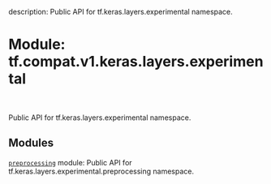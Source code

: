 description: Public API for tf.keras.layers.experimental namespace.

<div itemscope itemtype="http://developers.google.com/ReferenceObject">
<meta itemprop="name" content="tf.compat.v1.keras.layers.experimental" />
<meta itemprop="path" content="Stable" />
</div>

# Module: tf.compat.v1.keras.layers.experimental

<!-- Insert buttons and diff -->

<table class="tfo-notebook-buttons tfo-api nocontent" align="left">

</table>



Public API for tf.keras.layers.experimental namespace.



## Modules

[`preprocessing`](../../../../../tf/compat/v1/keras/layers/experimental/preprocessing.md) module: Public API for tf.keras.layers.experimental.preprocessing namespace.


